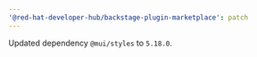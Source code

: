 ```yaml
---
'@red-hat-developer-hub/backstage-plugin-marketplace': patch
---
```


Updated dependency `@mui/styles` to `5.18.0`.

